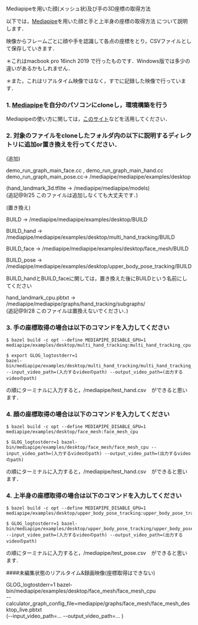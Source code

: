 Mediapipeを用いた顔(メッシュ状)及び手の3D座標の取得方法

以下では，[Mediapipe](https://github.com/google/mediapipe)を用いた顔と手と上半身の座標の取得方法
について説明します．


映像からフレームごとに顔や手を認識して各点の座標をとり，CSVファイルとして保存していきます．

＊これはmacbook pro 16inch 2019 で行ったものです．Windows版では多少の違いがあるかもしれません．

＊また，これはリアルタイム映像ではなく，すでに記録した映像で行っています．

### 1. [Mediapipe](https://github.com/google/mediapipe)を自分のパソコンにcloneし，環境構築を行う

Mediapipeの使い方に関しては，[このサイト](https://note.com/npaka/n/n5008f82c43cc)などを活用してください．


### 2. 対象のファイルをcloneしたフォルダ内の以下に説明するディレクトリに追加or置き換えを行ってください．
(追加)

demo_run_graph_main_face.cc , demo_run_graph_main_hand.cc demo_run_graph_main_pose.cc→ /mediapipe/mediapipe/examples/desktop

(hand_landmark_3d.tflite → /mediapipe/mediapipe/models)  
(追記@9/25 このファイルは追加しなくても大丈夫です．)

(置き換え)

BUILD → /mediapipe/mediapipe/examples/desktop/BUILD

BUILD_hand → /mediapipe/mediapipe/examples/desktop/multi_hand_tracking/BUILD

BUILD_face → /mediapipe/mediapipe/examples/desktop/face_mesh/BUILD 

BUILD_pose → /mediapipe/mediapipe/examples/desktop/upper_body_pose_tracking/BUILD 



BUILD_handとBUILD_faceに関しては，置き換えた後にBUILDという名前にしてください

hand_landmark_cpu.pbtxt → /mediapipe/mediapipe/graphs/hand_tracking/subgraphs/  
(追記@9/28 このファイルは置換えないでください．)

### 3. 手の座標取得の場合は以下のコマンドを入力してください
```
$ bazel build -c opt --define MEDIAPIPE_DISABLE_GPU=1 mediapipe/examples/desktop/multi_hand_tracking:multi_hand_tracking_cpu

$ export GLOG_logtostderr=1
bazel-bin/mediapipe/examples/desktop/multi_hand_tracking/multi_hand_tracking_cpu --input_video_path=(入力するvideoのpath) --output_video_path=(出力するvideoのpath)
```
の順にターミナルに入力すると，/mediapipe/test_hand.csv　ができると思います．

### 4. 顔の座標取得の場合は以下のコマンドを入力してください
```
$ bazel build -c opt --define MEDIAPIPE_DISABLE_GPU=1 mediapipe/examples/desktop/face_mesh:face_mesh_cpu

$ GLOG_logtostderr=1 bazel-bin/mediapipe/examples/desktop/face_mesh/face_mesh_cpu --input_video_path=(入力するvideoのpath) --output_video_path=(出力するvideoのpath)
```
の順にターミナルに入力すると，/mediapipe/test_hand.csv　ができると思います．

### 4. 上半身の座標取得の場合は以下のコマンドを入力してください
```
$ bazel build -c opt --define MEDIAPIPE_DISABLE_GPU=1 mediapipe/examples/desktop/upper_body_pose_tracking:upper_body_pose_tracking_cpu

$ GLOG_logtostderr=1 bazel-bin/mediapipe/examples/desktop/upper_body_pose_tracking/upper_body_pose_tracking_cpu --input_video_path=(入力するvideoのpath) --output_video_path=(出力するvideoのpath)
```
の順にターミナルに入力すると，/mediapipe/test_pose.csv　ができると思います.  

####未編集状態のリアルタイム&録画映像(座標取得はできない)  

GLOG_logtostderr=1 bazel-bin/mediapipe/examples/desktop/face_mesh/face_mesh_cpu \
--calculator_graph_config_file=mediapipe/graphs/face_mesh/face_mesh_desktop_live.pbtxt  
(--input_video_path=... --output_video_path=... )
